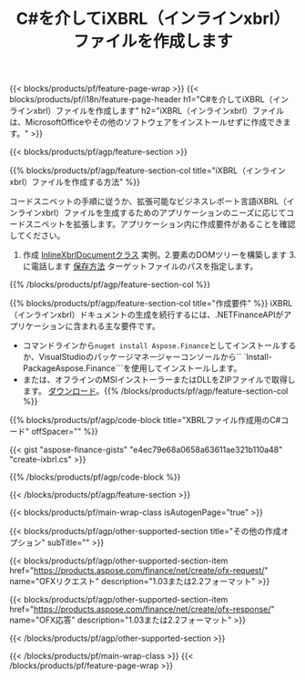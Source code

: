﻿---
title: C#を介してiXBRL（インラインxbrl）ファイルを作成します
description: iXBRL（インラインxbrl）ファイル作成のサンプルコード。 .NETベースのアプリケーション内でのバッチiXBRL（インラインxbrl）ファイルの生成にはAPIサンプルコードを使用します。 
url: /ja/net/create/ixbrl/
family: finance
platformtag: net
feature: create
informat: iXBRL
outformat: 
otherformats: 
---
{{< blocks/products/pf/feature-page-wrap >}}
{{< blocks/products/pf/i18n/feature-page-header h1="C#を介してiXBRL（インラインxbrl）ファイルを作成します" h2="iXBRL（インラインxbrl）ファイルは、MicrosoftOfficeやその他のソフトウェアをインストールせずに作成できます。" >}}

{{< blocks/products/pf/agp/feature-section >}}

{{% blocks/products/pf/agp/feature-section-col title="iXBRL（インラインxbrl）ファイルを作成する方法" %}}

コードスニペットの手順に従うか、拡張可能なビジネスレポート言語iXBRL（インラインxbrl）ファイルを生成するためのアプリケーションのニーズに応じてコードスニペットを拡張します。アプリケーション内に作成要件があることを確認してください。

1. 作成 [InlineXbrlDocumentクラス](https://apireference.aspose.com/finance/net/aspose.finance.xbrl.inline/inlinexbrldocument) 実例。2.要素のDOMツリーを構築します
3.に電話します [保存方法](https://apireference.aspose.com/finance/net/aspose.finance.xbrl.inline.inlinexbrldocument/save/methods/1) ターゲットファイルのパスを指定します。

{{% /blocks/products/pf/agp/feature-section-col %}}

{{% blocks/products/pf/agp/feature-section-col title="作成要件" %}}
iXBRL（インラインxbrl）ドキュメントの生成を続行するには、.NETFinanceAPIがアプリケーションに含まれる主な要件です。 
- コマンドラインから```nuget install Aspose.Finance```としてインストールするか、VisualStudioのパッケージマネージャーコンソールから`` `Install-PackageAspose.Finance```を使用してインストールします。
- または、オフラインのMSIインストーラーまたはDLLをZIPファイルで取得します。 [ダウンロード](https://downloads.aspose.com/finance/net)。{{% /blocks/products/pf/agp/feature-section-col %}}

{{% blocks/products/pf/agp/code-block title="XBRLファイル作成用のC#コード" offSpacer="" %}}

{{< gist "aspose-finance-gists" "e4ec79e68a0658a63611ae321b110a48" "create-ixbrl.cs" >}}

{{% /blocks/products/pf/agp/code-block %}}

{{< /blocks/products/pf/agp/feature-section >}}

{{< blocks/products/pf/main-wrap-class isAutogenPage="true" >}}

{{< blocks/products/pf/agp/other-supported-section title="その他の作成オプション" subTitle="" >}}

{{< blocks/products/pf/agp/other-supported-section-item href="https://products.aspose.com/finance/net/create/ofx-request/" name="OFXリクエスト" description="1.03または2.2フォーマット" >}}

{{< blocks/products/pf/agp/other-supported-section-item href="https://products.aspose.com/finance/net/create/ofx-response/" name="OFX応答" description="1.03または2.2フォーマット" >}}

{{< /blocks/products/pf/agp/other-supported-section >}}

{{< /blocks/products/pf/main-wrap-class >}}
{{< /blocks/products/pf/feature-page-wrap >}}